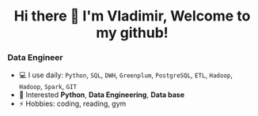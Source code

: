 <h1 align="center">Hi there 👋 I'm Vladimir, Welcome to my github!</a> 

### Data Engineer

- 💻 I use daily: `Python`, `SQL`, `DWH`, `Greenplum`, `PostgreSQL`, `ETL`, `Hadoop`, `Hadoop`, `Spark`, `GIT`
- 💬 Interested **Python**, **Data Engineering**, **Data base**
- ⚡️ Hobbies: coding, reading, gym

